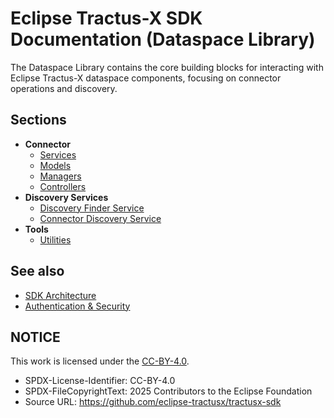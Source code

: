 <!--

Eclipse Tractus-X - Software Development KIT

Copyright (c) 2025 LKS Next
Copyright (c) 2025 Contributors to the Eclipse Foundation

See the NOTICE file(s) distributed with this work for additional
information regarding copyright ownership.

This work is made available under the terms of the
Creative Commons Attribution 4.0 International (CC-BY-4.0) license,
which is available at
https://creativecommons.org/licenses/by/4.0/legalcode.

SPDX-License-Identifier: CC-BY-4.0

-->
# Eclipse Tractus-X SDK Documentation (Dataspace Library)

The Dataspace Library contains the core building blocks for interacting with Eclipse Tractus-X dataspace components, focusing on connector operations and discovery.

## Sections

- **Connector**
    - [Services](./connector/services.md)
    - [Models](./connector/models.md)
    - [Managers](./connector/managers.md)
    - [Controllers](./connector/controllers.md)
- **Discovery Services**
    - [Discovery Finder Service](./discovery-services/discovery-finder-service.md)
    - [Connector Discovery Service](./discovery-services/connector-discovery-service.md)
- **Tools**
    - [Utilities](./tools/tools.md)

## See also

- [SDK Architecture](../../core-concepts/sdk-architecture/sdk-structure-and-components.md)
- [Authentication & Security](../../core-concepts/authentication-security/authentication.md)

## NOTICE

This work is licensed under the [CC-BY-4.0](https://creativecommons.org/licenses/by/4.0/legalcode).

- SPDX-License-Identifier: CC-BY-4.0
- SPDX-FileCopyrightText: 2025 Contributors to the Eclipse Foundation
- Source URL: https://github.com/eclipse-tractusx/tractusx-sdk
